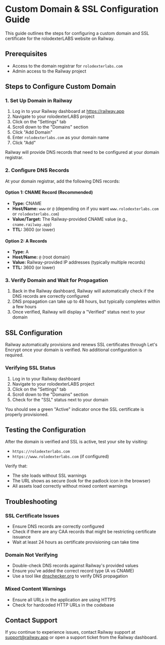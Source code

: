 # Custom Domain & SSL Configuration Guide

This guide outlines the steps for configuring a custom domain and SSL certificate for the rolodexterLABS website on Railway.

## Prerequisites

- Access to the domain registrar for `rolodexterlabs.com`
- Admin access to the Railway project

## Steps to Configure Custom Domain

### 1. Set Up Domain in Railway

1. Log in to your Railway dashboard at https://railway.app
2. Navigate to your rolodexterLABS project
3. Click on the "Settings" tab
4. Scroll down to the "Domains" section
5. Click "Add Domain"
6. Enter `rolodexterlabs.com` as your domain name
7. Click "Add"

Railway will provide DNS records that need to be configured at your domain registrar.

### 2. Configure DNS Records

At your domain registrar, add the following DNS records:

#### Option 1: CNAME Record (Recommended)
- **Type:** CNAME
- **Host/Name:** `www` or `@` (depending on if you want `www.rolodexterlabs.com` or `rolodexterlabs.com`)
- **Value/Target:** The Railway-provided CNAME value (e.g., `cname.railway.app`)
- **TTL:** 3600 (or lower)

#### Option 2: A Records
- **Type:** A
- **Host/Name:** `@` (root domain)
- **Value:** Railway-provided IP addresses (typically multiple records)
- **TTL:** 3600 (or lower)

### 3. Verify Domain and Wait for Propagation

1. Back in the Railway dashboard, Railway will automatically check if the DNS records are correctly configured
2. DNS propagation can take up to 48 hours, but typically completes within a few hours
3. Once verified, Railway will display a "Verified" status next to your domain

## SSL Configuration

Railway automatically provisions and renews SSL certificates through Let's Encrypt once your domain is verified. No additional configuration is required.

### Verifying SSL Status

1. Log in to your Railway dashboard
2. Navigate to your rolodexterLABS project
3. Click on the "Settings" tab
4. Scroll down to the "Domains" section
5. Check for the "SSL" status next to your domain

You should see a green "Active" indicator once the SSL certificate is properly provisioned.

## Testing the Configuration

After the domain is verified and SSL is active, test your site by visiting:

- `https://rolodexterlabs.com`
- `https://www.rolodexterlabs.com` (if configured)

Verify that:
- The site loads without SSL warnings
- The URL shows as secure (look for the padlock icon in the browser)
- All assets load correctly without mixed content warnings

## Troubleshooting

### SSL Certificate Issues
- Ensure DNS records are correctly configured
- Check if there are any CAA records that might be restricting certificate issuance
- Wait at least 24 hours as certificate provisioning can take time

### Domain Not Verifying
- Double-check DNS records against Railway's provided values
- Ensure you've added the correct record type (A vs CNAME)
- Use a tool like [dnschecker.org](https://dnschecker.org) to verify DNS propagation

### Mixed Content Warnings
- Ensure all URLs in the application are using HTTPS
- Check for hardcoded HTTP URLs in the codebase

## Contact Support

If you continue to experience issues, contact Railway support at support@railway.app or open a support ticket from the Railway dashboard.